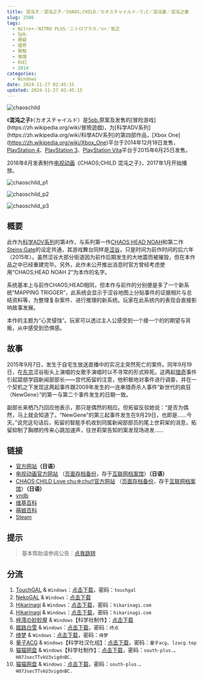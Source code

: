 ```yaml
---
title: 混沌子／混沌之子／CHAOS;CHILD／カオスチャイルド／C;C／混沌童／混沌之童
slug: 2506
tags:
  - Nitro+／NITRO PLUS／ニトロプラス／n+／氮正
  - 5pb.
  - 悬疑
  - 猎奇
  - 致郁
  - 推理
  - 科幻
  - 2014
categories:
  - Windows
date: 2024-11-27 02:45:15
updated: 2024-11-27 02:45:15
---
```


![chaoschild](https://static.saop.cc/vns/img/chaoschild.webp)

《**混沌之子**》（カオスチャイルド）是[5pb.](https://zh.wikipedia.org/wiki/5pb.)原案及发售的[冒险游戏](https://zh.wikipedia.org/wiki/冒險遊戲)，为[科学ADV系列](https://zh.wikipedia.org/wiki/科學ADV系列)的第四部作品，[Xbox One](https://zh.wikipedia.org/wiki/Xbox_One)平台于2014年12月18日发售，[PlayStation 4](https://zh.wikipedia.org/wiki/PlayStation_4)、[PlayStation 3](https://zh.wikipedia.org/wiki/PlayStation_3)、[PlayStation Vita](https://zh.wikipedia.org/wiki/PlayStation_Vita)平台于2015年6月25日发售。

2016年8月发表制作[电视动画](https://zh.wikipedia.org/wiki/日本電視動畫)《CHAOS;CHILD 混沌之子》，2017年1月开始播放。

<!--more-->

![chaoschild_p1](https://static.saop.cc/vns/img/chaoschild_p1.webp)

![chaoschild_p2](https://static.saop.cc/vns/img/chaoschild_p2.webp)

![chaoschild_p3](https://static.saop.cc/vns/img/chaoschild_p3.webp)

## 概要

此作为[科学ADV系列](https://zh.wikipedia.org/wiki/科學ADV系列)的第4作，与系列第一作[CHAOS;HEAD NOAH](https://zh.wikipedia.org/wiki/CHAOS;HEAD)和第二作[Steins;Gate](https://zh.wikipedia.org/wiki/Steins;Gate)的设定共通，其游戏舞台同样是[涩谷](https://zh.wikipedia.org/wiki/澀谷)，只是时间为前作时间的后六年（2015年）。虽然涩谷大部分街道因为前作后期发生的大地震而被摧毁，但在本作品之中已经重建完毕。另外，此作未公开推出消息时官方曾经考虑使用“CHAOS;HEAD NOAH 2”为本作的名字。

系统基本上与前作CHAOS;HEAD相同，但本作与前作的分别便是多了一个新系统“MAPPING TRIGGER”，此系统会显示于涩谷地图上分贴事件的证据相片与总结资料等，为整理复杂案件、进行推理的新系统。玩家在此系统内的表现会直接影响故事发展。

本作的主题为“心灵侵蚀”。玩家可以透过主人公感受到一个接一个的的期望与背叛，从中感受到恐惧感。

## 故事

2015年9月7日，发生于自宅生放送直播中的实况主突然死亡的案件。同年9月19日，在[东京](https://zh.wikipedia.org/wiki/東京)涩谷街头上演唱的女歌手演唱时以不寻常的形式猝死。这两起[猎奇](https://zh.wikipedia.org/wiki/獵奇)事件引起碧朋学园新闻部部长——宫代拓留的注意，他积极地对事件进行调查，并在一个契机之下发现这两起事件跟2009年发生的一连串猎奇杀人事件“新世代的疯狂（NewGene）”的第一与第二个事件发生的日期一致。

副部长来栖乃乃回应他表示，那只是偶然的相应。但拓留反驳她说：“是否为偶然，马上就会知道了。“NewGene”的第三起事件发生在9月29日，也即是……今天。”说完这句话后，拓留的智能手机收到同属新闻部部员的尾上世莉架的消息，拓留抑制了胸襟的传来心跳加速声，往世莉架告知的案发现场进发……

## 链接

- [官方网站](https://chaoschild.jp/)**（日语）**
- [电视动画官方网站](http://chaoschildanime.com/) （[页面存档备份](https://web.archive.org/web/20210126194026/http://chaoschildanime.com/)，存于[互联网档案馆](https://zh.wikipedia.org/wiki/互联网档案馆)）**（日语）**
- [CHAOS;CHILD Love chu☆chu!!官方网站](http://chaoschild.jp/lcc/) （[页面存档备份](https://web.archive.org/web/20210212110641/http://chaoschild.jp/lcc/)，存于[互联网档案馆](https://zh.wikipedia.org/wiki/互联网档案馆)）**（日语）**
- [vndb](https://vndb.org/v14018)
- [维基百科](https://zh.wikipedia.org/wiki/%E6%B7%B7%E6%B2%8C%E4%B9%8B%E5%AD%90)
- [萌娘百科](https://zh.moegirl.org.cn/zh-hans/%E6%B7%B7%E6%B2%8C%E4%B9%8B%E5%AD%90)
- [Steam](https://store.steampowered.com/app/648100)

## 提示

> 基本帮助请参阅公告：[点我跳转](/)

## 分流

1. [TouchGAL](https://touchgal.net/) & `Windows`：[点击下载](https://pan.touchgal.net/s/vPBsW)，密码：`touchgal`
2. [NekoGAL](https://www.nekogal.com/) & `Windows`：[点击下载](https://pan.nekogal.top/s/Gawix)
3. [Hikarinagi](https://www.hikarinagi.com/) & `Windows`：[点击下载](https://pan.himoe.uk/s/86otZ)，密码：`hikarinagi.com`
4. [Hikarinagi](https://www.hikarinagi.com/) & `Windows`：[点击下载](https://pan.himoe.uk/s/BBoYs9)，密码：`hikarinagi.com`
5. [梓澪の妙妙屋](https://zi0.cc/) & `Windows`【科学社制作】：[点击下载](https://zi0.cc/d/%60%E3%80%90%E5%90%88%E9%9B%86%E7%B3%BB%E5%88%97%E3%80%91/%E5%8D%97%2BGalGame%E6%B1%89%E5%8C%96%E5%8C%BA%E5%85%A8%E5%8C%BA%E8%B5%84%E6%BA%90%E5%A4%87%E4%BB%BD/1/01/%5B5pb.%5D%20CHAOS%3BCHILD%20%20%E6%B7%B7%E6%B2%8C%E4%B9%8B%E5%AD%90%20%E6%B1%89%E5%8C%96%E7%A1%AC%E7%9B%98%E7%89%88%20%5B%E7%A7%91%E5%AD%A6%E7%A4%BE%E5%88%B6%E4%BD%9C%5D.zip?sign=t2qumJnjxmLato6Z3MqdcVVZS4R4V7QHftnV3cfRxoE=:0)
6. [姬路白雪](https://pan.jlbx.xyz/) & `Windows`：[点击下载](https://pan.jlbx.xyz/?s=%E6%B7%B7%E6%B2%8C%E4%B9%8B%E5%AD%90)，密码：`终点`
7. [绮梦](https://acgs.one/) & `Windows`：[点击下载](https://acgs.one/game/229.html)，密码：`绮梦`
8. [量子ACG](https://lzacg.org/) & `Windows`【科学社汉化组】：[点击下载](https://lzacg.org/6350)，密码：`量子acg`、`lzacg.top`
9. [猫猫网盘](https://pan.catcat.blog/) & `Windows`【科学社制作】：[点击下载](https://pan.catcat.blog/d/GalGame/SP%E5%90%8E%E7%AB%AF1%5BGalGame%E5%88%86%E5%8C%BA%5D/%E5%8D%97%2BGalGame%E6%B1%89%E5%8C%96%E5%8C%BA%E5%85%A8%E5%8C%BA%E5%A4%87%E4%BB%BD%E5%90%88%E9%9B%86%5B%E9%87%8D%E5%8E%8B%5D-%E7%A6%BB%E6%95%A3/%E7%AC%AC%E4%B8%80%E8%BD%AE-Part3/Main/%5B5pb.%5D%20CHAOS%3BCHILD%20%20%E6%B7%B7%E6%B2%8C%E4%B9%8B%E5%AD%90%20%E6%B1%89%E5%8C%96%E7%A1%AC%E7%9B%98%E7%89%88%20%5B%E7%A7%91%E5%AD%A6%E7%A4%BE%E5%88%B6%E4%BD%9C%5D/%5B5pb.%5D%20CHAOS%3BCHILD%20%20%E6%B7%B7%E6%B2%8C%E4%B9%8B%E5%AD%90%20%E6%B1%89%E5%8C%96%E7%A1%AC%E7%9B%98%E7%89%88%20%5B%E7%A7%91%E5%AD%A6%E7%A4%BE%E5%88%B6%E4%BD%9C%5D.rar)，密码：`south-plus.`、`H07JsecTTvkU3vigdnBC.`
10. [猫猫网盘](https://pan.catcat.blog/) & `Windows`：[点击下载](https://pan.catcat.blog/d/GalGame/SP%E5%90%8E%E7%AB%AF1%5BGalGame%E5%88%86%E5%8C%BA%5D/%E7%BB%88%E7%82%B9%E6%B1%89%E5%8C%96%E9%87%8D%E6%95%B4v2%E7%89%88-%E7%A6%BB%E6%95%A3/%E6%9C%AC%E4%BD%93-Part1/%5BMAGES.%20%26%20%E3%83%8B%E3%83%88%E3%83%AD%E3%83%97%E3%83%A9%E3%82%B9%5D%20CHAOS%3BCHILD%20%E6%B7%B7%E6%B2%8C%E4%B9%8B%E5%AD%90.rar)，密码：`south-plus.`、`H07JsecTTvkU3vigdnBC.`
